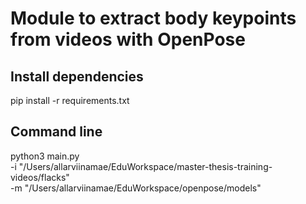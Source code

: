 # Module to extract body keypoints from videos with OpenPose

## Install dependencies

pip install -r requirements.txt

## Command line

python3 main.py \
-i "/Users/allarviinamae/EduWorkspace/master-thesis-training-videos/flacks" \
-m "/Users/allarviinamae/EduWorkspace/openpose/models"